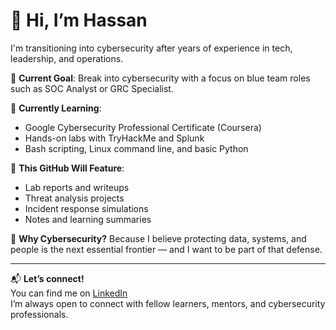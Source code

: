 # 👋 Hi, I’m Hassan

I'm transitioning into cybersecurity after years of experience in tech, leadership, and operations.

🎯 **Current Goal**: Break into cybersecurity with a focus on blue team roles such as SOC Analyst or GRC Specialist.

🧠 **Currently Learning**:
- Google Cybersecurity Professional Certificate (Coursera)
- Hands-on labs with TryHackMe and Splunk
- Bash scripting, Linux command line, and basic Python

📂 **This GitHub Will Feature**:
- Lab reports and writeups
- Threat analysis projects
- Incident response simulations
- Notes and learning summaries

🔐 **Why Cybersecurity?**
Because I believe protecting data, systems, and people is the next essential frontier — and I want to be part of that defense.

---

📬 **Let’s connect!**  
You can find me on [LinkedIn](https://www.linkedin.com/in/jilanha)  
I’m always open to connect with fellow learners, mentors, and cybersecurity professionals.
